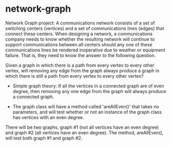 # network-graph

Network Graph project: A communications network consists of a set of switching centers (vertices) and a set of communications lines (edges) that connect these centers. When designing a network, a communications company needs to know whether the resulting network will continue to support communications between all centers should any one of these communications lines be rendered inoperative due to weather or equipment failure. That is, they need to know the answer to the following question.

Given a graph in which there is a path from every vertex to every other vertex, will removing any edge from the graph always produce a graph in which there is still a path from every vertex to every other vertex?

 - Simple graph theory: If all the vertices in a connected graph are of even degree, then removing any one edge from the graph will always produce a connected graph.

 - The graph class will have a method called 'areAllEven()' that takes no parameters, and will test whether or not an instance of the graph class has vertices with an even degree.

There will be two graphs, graph #1 (not all vertices have an even degree) and graph #2 (all vertices have an even degree). The method, areAllEven(), will test both graph #1 and graph #2.
